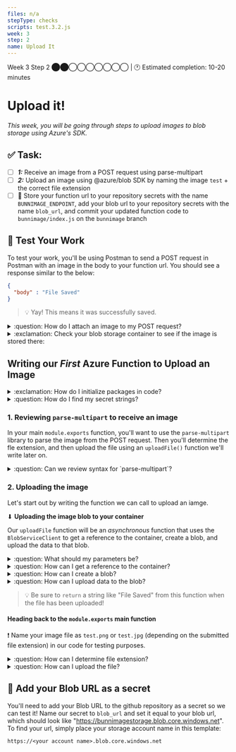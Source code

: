 ```yaml
---
files: n/a
stepType: checks
scripts: test.3.2.js
week: 3
step: 2
name: Upload It
---
```


Week 3 Step 2 ⬤⬤◯◯◯◯◯◯◯ | 🕐 Estimated completion: 10-20 minutes

# Upload it!
*This week, you will be going through steps to upload images to blob storage using Azure's SDK.*

## ✅  Task:

- [ ] ***1:*** Receive an image from a POST request using parse-multipart
- [ ] ***2:*** Upload an image using @azure/blob SDK by naming the image `test` + the correct file extension
- [ ] 🚀 Store your function url to your repository secrets with the name `BUNNIMAGE_ENDPOINT`, add your blob url to your repository secrets with the name `blob_url`, and commit your updated function code to `bunnimage/index.js` on the `bunnimage` branch

## 🚧 Test Your Work

To test your work, you'll be using Postman to send a POST request in Postman with an image in the body to your function url. You should see a response similar to the below:

```JSON
{
  "body" : "File Saved"
}
```
> 💡 Yay! This means it was successfully saved.

<details>
<summary>:question: How do I attach an image to my POST request?</summary>
</br>

1. Get your `bunnimage` function url

2. Use Postman to make a POST request to your functional url

    ![image](https://user-images.githubusercontent.com/49426183/120075487-4e669c00-c056-11eb-8049-d2e00c766525.png)

3. You will need to send body data with your request:
    - The Body tab in Postman allows you to specify the data you need to send with a request
    - You can send various different types of body data to suit your API
    - Website forms often send data to APIs as multipart/form-data
    - You can replicate this in Postman using the form-data Body tab
    - Be sure to check File instead of Text, since we'll be posting an image instead of a JSON object

    ![image](https://user-images.githubusercontent.com/49426183/120075704-393e3d00-c057-11eb-8d99-7dfe8d5fd584.png)

</details>

<details>
<summary>:exclamation: Check your blob storage container to see if the image is stored there:</summary>
</br>

![https://user-images.githubusercontent.com/69332964/99189316-9c592980-272e-11eb-9870-dbc1f9352599.png](https://user-images.githubusercontent.com/69332964/99189316-9c592980-272e-11eb-9870-dbc1f9352599.png)

<br><br>
</details>

## Writing our *First* Azure Function to Upload an Image

<details>
<summary>:exclamation: How do I initialize packages in code?</summary>
</br>

1. Use this [tutorial](https://docs.microsoft.com/en-us/azure/azure-functions/functions-how-to-use-azure-function-app-settings) to add in your own connection string from your storage container
    - The storage container is the one you created in step 1
    - Navigate to the container and find your connection string
2. Add the following lines of code to the top of your index.js file:
    ```js
    var multipart = require("parse-multipart")
    const connectionString = process.env.AZURE_STORAGE_CONNECTION_STRING;
    const { BlobServiceClient } = require("@azure/storage-blob");
    ```
    - Take note of the `process.env` value being assigned to `connectionString`. `AZURE_STORAGE_CONNECTION_STRING` is the name of the environment variable. 

<br><br>
</details>

<details>
<summary>:question: How do I find my secret strings?</summary>
</br>

These are the same ones you added in your repository secrets in step 1. Here is a review:

<img src="https://user-images.githubusercontent.com/69332964/99161798-ba3d7480-26c3-11eb-8e55-eac4bd4cb174.png" width=400>

![https://user-images.githubusercontent.com/69332964/99161822-ec4ed680-26c3-11eb-8977-f12beb496c24.png](https://user-images.githubusercontent.com/69332964/99161822-ec4ed680-26c3-11eb-8977-f12beb496c24.png)

- *Note: You'll need to store these strings in [environment variables](https://docs.microsoft.com/en-us/azure/app-service/configure-common) as well, if you don't want to accidentally commit them. You can access these with `process.env['thesecretname']`*

</details>

### 1. Reviewing `parse-multipart` to receive an image
In your main `module.exports` function, you'll want to use the `parse-multipart` library to parse the image from the POST request. Then you'll determine the fle extension, and then upload the file using an `uploadFile()` function we'll write later on.

<details>
<summary>:question: Can we review syntax for `parse-multipart`?</summary>
</br>

To parse a request's body, you can use the following lines of code:

```js
var boundary = multipart.getBoundary(req.headers['content-type']);
var body = req.body;
var parsedBody = multipart.Parse(body, boundary);
```

</details>

### 2. Uploading the image
Let's start out by writing the function we can call to upload an iamge.

⬇ **Uploading the image blob to your container**

Our `uploadFile` function will be an *asynchronous* function that uses the `BlobServiceClient` to get a reference to the container, create a blob, and upload the data to that blob.

<details>
<summary>:question: What should my parameters be?</summary>

The signature of your `uploadFile()` function should look something like:

```js
async function uploadFile(parsedBody, ext)
```

</details>

<details>
<summary>:question: How can I get a reference to the container?</summary>

```js
const blobServiceClient = BlobServiceClient.fromConnectionString(connectionString);
const containerName = "<YOUR_CONTAINER_NAME>";
const containerClient = blobServiceClient.getContainerClient(containerName);    // Get a reference to a container
```

</details>

<details>
<summary>:question: How can I create a blob?</summary>

```js
const blobName = 'test.' + ext;    // Create the container
const blockBlobClient = containerClient.getBlockBlobClient(blobName); // Get a block blob client
```
Based on previous code we've written and logic, fill in the blanks!

</details>

<details>
<summary>:question: How can I upload data to the blob?</summary>

```js
const uploadBlobResponse = await blockBlobClient.upload(parsedBody[0].data, parsedBody[0].data.length);
```

</details>

> :bulb: Be sure to `return` a string like "File Saved" from this function when the file has been uploaded!

#### Heading back to the `module.exports` main function

:exclamation: Name your image file as `test.png` or `test.jpg` (depending on the submitted file extension) in our code for testing purposes.

<details>
<summary>:question: How can I determine file extension?</summary>
</br>

You can use a series of if-else statements like the ones below:

```js
var filetype = parsedBody[0].type;
if (filetype == "image/png") {
    ext = "png";
} else if (filetype == "image/jpeg") {
    ext = "jpeg";
} else if (filetype == "image/jpg") {
    ext = "jpg"
} else {
    username = "invalidimage"
    ext = "";
}
```

</details>

<details>
<summary>:question: How can I upload the file?</summary>
</br>

In this case, we'll just call the `uploadFile()` function that we wrote earlier.

```js
var responseMessage = await uploadFile(parsedBody, ext);
context.res = {
    body: responseMessage
};
```

</details>

## 🚀 Add your Blob URL as a secret

You'll need to add your Blob URL to the github repository as a secret so we can test it! Name our secret to `blob_url` and set it equal to your blob url, which should look like "https://bunnimagestorage.blob.core.windows.net". To find your url, simply place your storage account name in this template:
```
https://<your account name>.blob.core.windows.net
```

<br />
